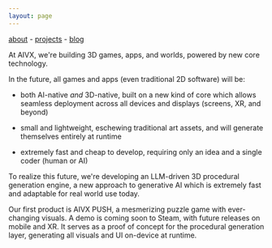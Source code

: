 ```yaml
---
layout: page
---
```

[about](/about/) - [projects](/projects/) - [blog](/blog/)


At AIVX, we're building 3D games, apps, and worlds, powered by new core technology.

In the future, all games and apps (even traditional 2D software) will be:

- both AI-native *and* 3D-native, built on a new kind of core which allows seamless deployment across all devices and displays (screens, XR, and beyond) 

- small and lightweight, eschewing traditional art assets, and will generate themselves entirely at runtime
 
- extremely fast and cheap to develop, requiring only an idea and a single coder (human or AI) 

To realize this future, we're developing an LLM-driven 3D procedural generation engine, a new approach to generative AI which is extremely fast and adaptable for real world use today.

Our first product is AIVX PUSH, a mesmerizing puzzle game with ever-changing visuals. A demo is coming soon to Steam, with future releases on mobile and XR. It serves as a proof of concept for the procedural generation layer, generating all visuals and UI on-device at runtime.


